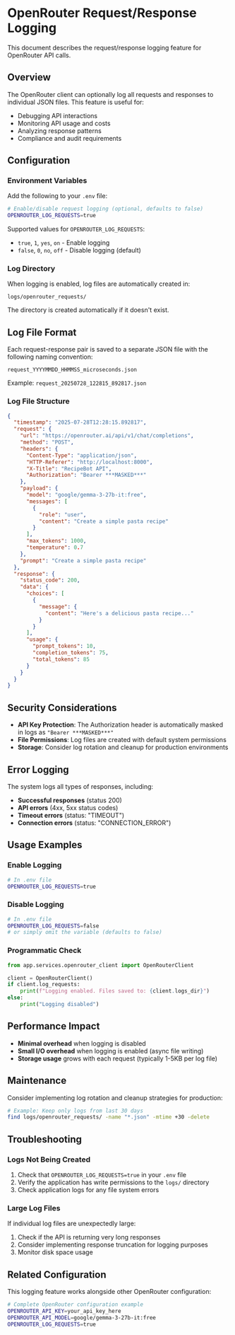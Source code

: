 # OpenRouter Request/Response Logging

This document describes the request/response logging feature for OpenRouter API calls.

## Overview

The OpenRouter client can optionally log all requests and responses to individual JSON files. This feature is useful for:

- Debugging API interactions
- Monitoring API usage and costs
- Analyzing response patterns
- Compliance and audit requirements

## Configuration

### Environment Variables

Add the following to your `.env` file:

```bash
# Enable/disable request logging (optional, defaults to false)
OPENROUTER_LOG_REQUESTS=true
```

Supported values for `OPENROUTER_LOG_REQUESTS`:
- `true`, `1`, `yes`, `on` - Enable logging
- `false`, `0`, `no`, `off` - Disable logging (default)

### Log Directory

When logging is enabled, log files are automatically created in:
```
logs/openrouter_requests/
```

The directory is created automatically if it doesn't exist.

## Log File Format

Each request-response pair is saved to a separate JSON file with the following naming convention:
```
request_YYYYMMDD_HHMMSS_microseconds.json
```

Example: `request_20250728_122815_892817.json`

### Log File Structure

```json
{
  "timestamp": "2025-07-28T12:28:15.892817",
  "request": {
    "url": "https://openrouter.ai/api/v1/chat/completions",
    "method": "POST",
    "headers": {
      "Content-Type": "application/json",
      "HTTP-Referer": "http://localhost:8000",
      "X-Title": "RecipeBot API",
      "Authorization": "Bearer ***MASKED***"
    },
    "payload": {
      "model": "google/gemma-3-27b-it:free",
      "messages": [
        {
          "role": "user",
          "content": "Create a simple pasta recipe"
        }
      ],
      "max_tokens": 1000,
      "temperature": 0.7
    },
    "prompt": "Create a simple pasta recipe"
  },
  "response": {
    "status_code": 200,
    "data": {
      "choices": [
        {
          "message": {
            "content": "Here's a delicious pasta recipe..."
          }
        }
      ],
      "usage": {
        "prompt_tokens": 10,
        "completion_tokens": 75,
        "total_tokens": 85
      }
    }
  }
}
```

## Security Considerations

- **API Key Protection**: The Authorization header is automatically masked in logs as `"Bearer ***MASKED***"`
- **File Permissions**: Log files are created with default system permissions
- **Storage**: Consider log rotation and cleanup for production environments

## Error Logging

The system logs all types of responses, including:

- **Successful responses** (status 200)
- **API errors** (4xx, 5xx status codes)
- **Timeout errors** (status: "TIMEOUT")
- **Connection errors** (status: "CONNECTION_ERROR")

## Usage Examples

### Enable Logging
```bash
# In .env file
OPENROUTER_LOG_REQUESTS=true
```

### Disable Logging
```bash
# In .env file
OPENROUTER_LOG_REQUESTS=false
# or simply omit the variable (defaults to false)
```

### Programmatic Check
```python
from app.services.openrouter_client import OpenRouterClient

client = OpenRouterClient()
if client.log_requests:
    print(f"Logging enabled. Files saved to: {client.logs_dir}")
else:
    print("Logging disabled")
```

## Performance Impact

- **Minimal overhead** when logging is disabled
- **Small I/O overhead** when logging is enabled (async file writing)
- **Storage usage** grows with each request (typically 1-5KB per log file)

## Maintenance

Consider implementing log rotation and cleanup strategies for production:

```bash
# Example: Keep only logs from last 30 days
find logs/openrouter_requests/ -name "*.json" -mtime +30 -delete
```

## Troubleshooting

### Logs Not Being Created

1. Check that `OPENROUTER_LOG_REQUESTS=true` in your `.env` file
2. Verify the application has write permissions to the `logs/` directory
3. Check application logs for any file system errors

### Large Log Files

If individual log files are unexpectedly large:
1. Check if the API is returning very long responses
2. Consider implementing response truncation for logging purposes
3. Monitor disk space usage

## Related Configuration

This logging feature works alongside other OpenRouter configuration:

```bash
# Complete OpenRouter configuration example
OPENROUTER_API_KEY=your_api_key_here
OPENROUTER_API_MODEL=google/gemma-3-27b-it:free
OPENROUTER_LOG_REQUESTS=true
```